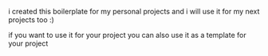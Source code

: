 i created this boilerplate for my personal projects and i will use it for my next projects too :) 

if you want to use it for your project you can also use it as a template for your project